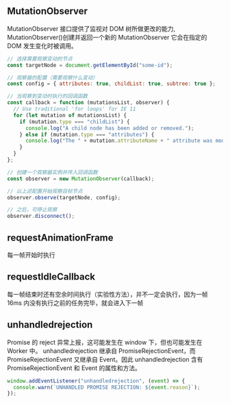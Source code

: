 ## MutationObserver

MutationObserver 接口提供了监视对 DOM 树所做更改的能力, MutationObserver()创建并返回一个新的 MutationObserver 它会在指定的 DOM 发生变化时被调用。

```js
// 选择需要观察变动的节点
const targetNode = document.getElementById("some-id");

// 观察器的配置（需要观察什么变动）
const config = { attributes: true, childList: true, subtree: true };

// 当观察到变动时执行的回调函数
const callback = function (mutationsList, observer) {
  // Use traditional 'for loops' for IE 11
  for (let mutation of mutationsList) {
    if (mutation.type === "childList") {
      console.log("A child node has been added or removed.");
    } else if (mutation.type === "attributes") {
      console.log("The " + mutation.attributeName + " attribute was modified.");
    }
  }
};

// 创建一个观察器实例并传入回调函数
const observer = new MutationObserver(callback);

// 以上述配置开始观察目标节点
observer.observe(targetNode, config);

// 之后，可停止观察
observer.disconnect();
```

## requestAnimationFrame

每一帧开始时执行

## requestIdleCallback

每一帧结束时还有空余时间执行（实验性方法），并不一定会执行，因为一帧 16ms 内没有执行之前的任务完毕，就会进入下一帧

## unhandledrejection

Promise 的 reject 异常上报，这可能发生在 window 下，但也可能发生在 Worker 中。
unhandledrejection 继承自 PromiseRejectionEvent，而 PromiseRejectionEvent 又继承自 Event。因此 unhandledrejection 含有 PromiseRejectionEvent 和 Event 的属性和方法。

```js
window.addEventListener("unhandledrejection", (event) => {
  console.warn(`UNHANDLED PROMISE REJECTION: ${event.reason}`);
});
```
